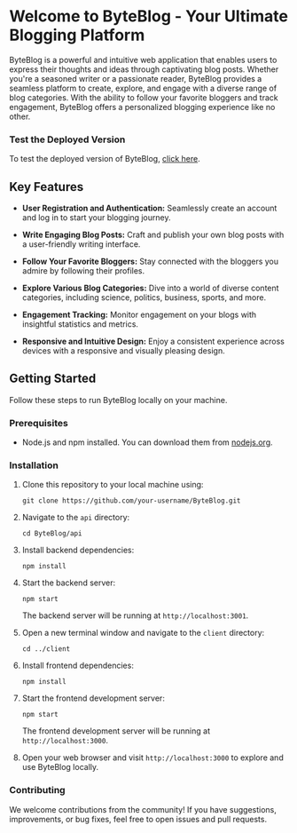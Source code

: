# Welcome to ByteBlog - Your Ultimate Blogging Platform

ByteBlog is a powerful and intuitive web application that enables users to express their thoughts and ideas through captivating blog posts. Whether you're a seasoned writer or a passionate reader, ByteBlog provides a seamless platform to create, explore, and engage with a diverse range of blog categories. With the ability to follow your favorite bloggers and track engagement, ByteBlog offers a personalized blogging experience like no other.

### Test the Deployed Version

To test the deployed version of ByteBlog, [click here](https://byteblog.netlify.app).
## Key Features

- **User Registration and Authentication:** Seamlessly create an account and log in to start your blogging journey.

- **Write Engaging Blog Posts:** Craft and publish your own blog posts with a user-friendly writing interface.

- **Follow Your Favorite Bloggers:** Stay connected with the bloggers you admire by following their profiles.

- **Explore Various Blog Categories:** Dive into a world of diverse content categories, including science, politics, business, sports, and more.

- **Engagement Tracking:** Monitor engagement on your blogs with insightful statistics and metrics.

- **Responsive and Intuitive Design:** Enjoy a consistent experience across devices with a responsive and visually pleasing design.

## Getting Started

Follow these steps to run ByteBlog locally on your machine.

### Prerequisites

- Node.js and npm installed. You can download them from [nodejs.org](https://nodejs.org/).

### Installation

1. Clone this repository to your local machine using:

   ```
   git clone https://github.com/your-username/ByteBlog.git
   ```

2. Navigate to the `api` directory:

   ```
   cd ByteBlog/api
   ```

3. Install backend dependencies:

   ```
   npm install
   ```

4. Start the backend server:

   ```
   npm start
   ```

   The backend server will be running at `http://localhost:3001`.

5. Open a new terminal window and navigate to the `client` directory:

   ```
   cd ../client
   ```

6. Install frontend dependencies:

   ```
   npm install
   ```

7. Start the frontend development server:

   ```
   npm start
   ```

   The frontend development server will be running at `http://localhost:3000`.

8. Open your web browser and visit `http://localhost:3000` to explore and use ByteBlog locally.



### Contributing

We welcome contributions from the community! If you have suggestions, improvements, or bug fixes, feel free to open issues and pull requests.

